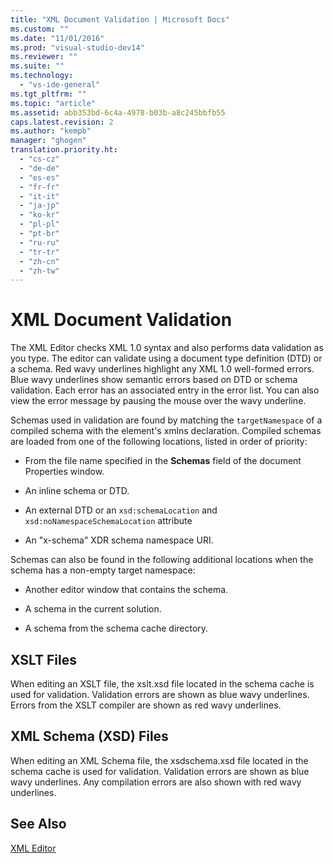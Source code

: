```yaml
---
title: "XML Document Validation | Microsoft Docs"
ms.custom: ""
ms.date: "11/01/2016"
ms.prod: "visual-studio-dev14"
ms.reviewer: ""
ms.suite: ""
ms.technology: 
  - "vs-ide-general"
ms.tgt_pltfrm: ""
ms.topic: "article"
ms.assetid: abb353bd-6c4a-4978-b03b-a8c245bbfb55
caps.latest.revision: 2
ms.author: "kempb"
manager: "ghogen"
translation.priority.ht: 
  - "cs-cz"
  - "de-de"
  - "es-es"
  - "fr-fr"
  - "it-it"
  - "ja-jp"
  - "ko-kr"
  - "pl-pl"
  - "pt-br"
  - "ru-ru"
  - "tr-tr"
  - "zh-cn"
  - "zh-tw"
---
```

# XML Document Validation
The XML Editor checks XML 1.0 syntax and also performs data validation as you type. The editor can validate using a document type definition (DTD) or a schema. Red wavy underlines highlight any XML 1.0 well-formed errors. Blue wavy underlines show semantic errors based on DTD or schema validation. Each error has an associated entry in the error list. You can also view the error message by pausing the mouse over the wavy underline.  
  
 Schemas used in validation are found by matching the `targetNamespace` of a compiled schema with the element's xmlns declaration. Compiled schemas are loaded from one of the following locations, listed in order of priority:  
  
-   From the file name specified in the **Schemas** field of the document Properties window.  
  
-   An inline schema or DTD.  
  
-   An external DTD or an `xsd:schemaLocation` and `xsd:noNamespaceSchemaLocation` attribute  
  
-   An "x-schema" XDR schema namespace URI.  
  
 Schemas can also be found in the following additional locations when the schema has a non-empty target namespace:  
  
-   Another editor window that contains the schema.  
  
-   A schema in the current solution.  
  
-   A schema from the schema cache directory.  
  
## XSLT Files  
 When editing an XSLT file, the xslt.xsd file located in the schema cache is used for validation. Validation errors are shown as blue wavy underlines. Errors from the XSLT compiler are shown as red wavy underlines.  
  
## XML Schema (XSD) Files  
 When editing an XML Schema file, the xsdschema.xsd file located in the schema cache is used for validation. Validation errors are shown as blue wavy underlines. Any compilation errors are also shown with red wavy underlines.  
  
## See Also  
 [XML Editor](../xml-tools/xml-editor.md)